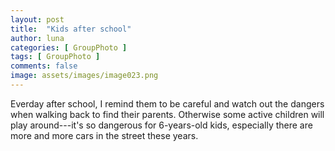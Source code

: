```yaml
---
layout: post
title:  "Kids after school"
author: luna
categories: [ GroupPhoto ]
tags: [ GroupPhoto ]
comments: false
image: assets/images/image023.png
---
```


Everday after school, I remind them to be careful and watch out the dangers when walking back to find their parents. Otherwise some active children will play around---it's so dangerous for 6-years-old kids, especially there are more and more cars in the street these years.
